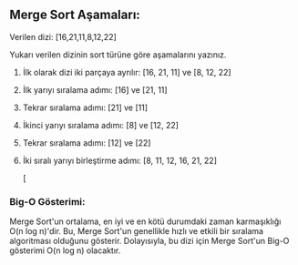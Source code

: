 <div><h2>Merge Sort Aşamaları:</h2>
    <p>Verilen dizi: [16,21,11,8,12,22]</p>
    <p>Yukarı verilen dizinin sort türüne göre aşamalarını yazınız.</p>
    <ol> 
        <li> <p>İlk olarak dizi iki parçaya ayrılır:  [16, 21, 11] ve [8, 12, 22]</p></li>
        <li><p>İlk yarıyı sıralama adımı:   [16] ve  [21, 11]</p></li>
        <li>  <p>Tekrar sıralama adımı: [21] ve [11]</p></li>
        <li> <p>İkinci yarıyı sıralama adımı:  [8] ve [12, 22]</p></li>
        <li><p>Tekrar sıralama adımı: [12] ve [22]</p></li>
        <li> <p>İki sıralı yarıyı birleştirme adımı: [8, 11, 12, 16, 21, 22]</p>[</li>
    </ol>
    <h3>Big-O Gösterimi:</h3>
    <p>Merge Sort'un ortalama, en iyi ve en kötü durumdaki zaman karmaşıklığı O(n log n)'dir. Bu, Merge Sort'un genellikle hızlı ve etkili bir sıralama algoritması 
     olduğunu gösterir.
        Dolayısıyla, bu dizi için Merge Sort'un Big-O gösterimi O(n log n) olacaktır.</p>
</div>
